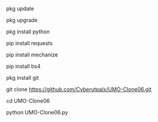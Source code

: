pkg update

pkg upgrade

pkg install python

pip install requests

pip install mechanize

pip install bs4

pkg install git

git clone https://github.com/Cyberutpalx/UMO-Clone06.git

cd UMO-Clone06

python UMO-Clone06.py
